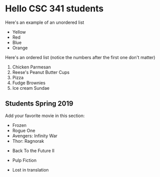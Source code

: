 
# Hello CSC 341 students

Here's an example of an unordered list
* Yellow
* Red
* Blue
* Orange

Here's an ordered list (notice the numbers after the first one don't matter)
1. Chicken Parmesan
3. Reese's Peanut Butter Cups
2. Pizza
5. Fudge Brownies
6. Ice cream Sundae

## Students Spring 2019
Add your favorite movie in this section:
* Frozen
* Rogue One
* Avengers: Infinity War
* Thor: Ragnorak
- Back To the Future II
+ Pulp Fiction
* Lost in translation
